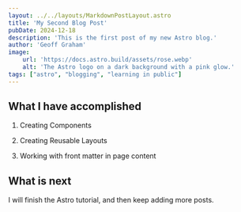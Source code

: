 ```yaml
---
layout: ../../layouts/MarkdownPostLayout.astro
title: 'My Second Blog Post'
pubDate: 2024-12-18
description: 'This is the first post of my new Astro blog.'
author: 'Geoff Graham'
image:
    url: 'https://docs.astro.build/assets/rose.webp'
    alt: 'The Astro logo on a dark background with a pink glow.'
tags: ["astro", "blogging", "learning in public"]
---
```


## What I have accomplished

1. Creating Components

2. Creating Reusable Layouts

3. Working with front matter in page content

## What is next

I will finish the Astro tutorial, and then keep adding more posts.
